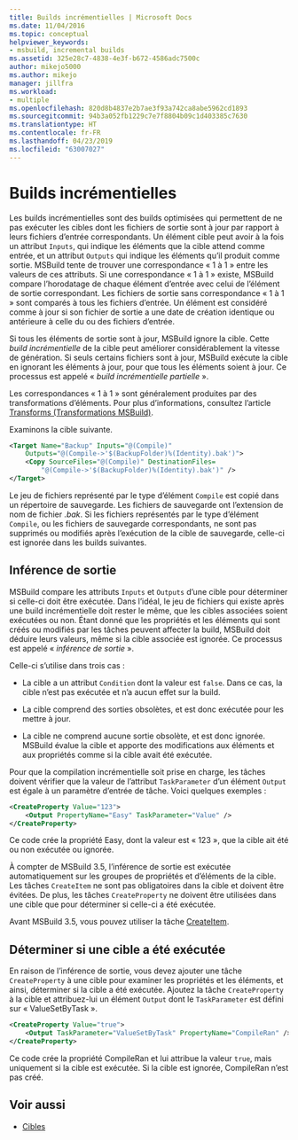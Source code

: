 ```yaml
---
title: Builds incrémentielles | Microsoft Docs
ms.date: 11/04/2016
ms.topic: conceptual
helpviewer_keywords:
- msbuild, incremental builds
ms.assetid: 325e28c7-4838-4e3f-b672-4586adc7500c
author: mikejo5000
ms.author: mikejo
manager: jillfra
ms.workload:
- multiple
ms.openlocfilehash: 820d8b4837e2b7ae3f93a742ca8abe5962cd1893
ms.sourcegitcommit: 94b3a052fb1229c7e7f8804b09c1d403385c7630
ms.translationtype: HT
ms.contentlocale: fr-FR
ms.lasthandoff: 04/23/2019
ms.locfileid: "63007027"
---
```

# <a name="incremental-builds"></a>Builds incrémentielles

Les builds incrémentielles sont des builds optimisées qui permettent de ne pas exécuter les cibles dont les fichiers de sortie sont à jour par rapport à leurs fichiers d’entrée correspondants. Un élément cible peut avoir à la fois un attribut `Inputs`, qui indique les éléments que la cible attend comme entrée, et un attribut `Outputs` qui indique les éléments qu’il produit comme sortie. MSBuild tente de trouver une correspondance « 1 à 1 » entre les valeurs de ces attributs. Si une correspondance « 1 à 1 » existe, MSBuild compare l’horodatage de chaque élément d’entrée avec celui de l’élément de sortie correspondant. Les fichiers de sortie sans correspondance « 1 à 1 » sont comparés à tous les fichiers d’entrée. Un élément est considéré comme à jour si son fichier de sortie a une date de création identique ou antérieure à celle du ou des fichiers d’entrée.

Si tous les éléments de sortie sont à jour, MSBuild ignore la cible. Cette *build incrémentielle* de la cible peut améliorer considérablement la vitesse de génération. Si seuls certains fichiers sont à jour, MSBuild exécute la cible en ignorant les éléments à jour, pour que tous les éléments soient à jour. Ce processus est appelé « *build incrémentielle partielle* ».

Les correspondances « 1 à 1 » sont généralement produites par des transformations d’éléments. Pour plus d’informations, consultez l’article [Transforms (Transformations MSBuild)](../msbuild/msbuild-transforms.md).

 Examinons la cible suivante.

```xml
<Target Name="Backup" Inputs="@(Compile)"
    Outputs="@(Compile->'$(BackupFolder)%(Identity).bak')">
    <Copy SourceFiles="@(Compile)" DestinationFiles=
        "@(Compile->'$(BackupFolder)%(Identity).bak')" />
</Target>
```

Le jeu de fichiers représenté par le type d’élément `Compile` est copié dans un répertoire de sauvegarde. Les fichiers de sauvegarde ont l’extension de nom de fichier *.bak*. Si les fichiers représentés par le type d’élément `Compile`, ou les fichiers de sauvegarde correspondants, ne sont pas supprimés ou modifiés après l’exécution de la cible de sauvegarde, celle-ci est ignorée dans les builds suivantes.

## <a name="output-inference"></a>Inférence de sortie

MSBuild compare les attributs `Inputs` et `Outputs` d’une cible pour déterminer si celle-ci doit être exécutée. Dans l’idéal, le jeu de fichiers qui existe après une build incrémentielle doit rester le même, que les cibles associées soient exécutées ou non. Étant donné que les propriétés et les éléments qui sont créés ou modifiés par les tâches peuvent affecter la build, MSBuild doit déduire leurs valeurs, même si la cible associée est ignorée. Ce processus est appelé « *inférence de sortie* ».

Celle-ci s’utilise dans trois cas :

- La cible a un attribut `Condition` dont la valeur est `false`. Dans ce cas, la cible n’est pas exécutée et n’a aucun effet sur la build.

- La cible comprend des sorties obsolètes, et est donc exécutée pour les mettre à jour.

- La cible ne comprend aucune sortie obsolète, et est donc ignorée. MSBuild évalue la cible et apporte des modifications aux éléments et aux propriétés comme si la cible avait été exécutée.

Pour que la compilation incrémentielle soit prise en charge, les tâches doivent vérifier que la valeur de l’attribut `TaskParameter` d’un élément `Output` est égale à un paramètre d’entrée de tâche. Voici quelques exemples :

```xml
<CreateProperty Value="123">
    <Output PropertyName="Easy" TaskParameter="Value" />
</CreateProperty>
```

Ce code crée la propriété Easy, dont la valeur est « 123 », que la cible ait été ou non exécutée ou ignorée.

À compter de MSBuild 3.5, l’inférence de sortie est exécutée automatiquement sur les groupes de propriétés et d’éléments de la cible. Les tâches `CreateItem` ne sont pas obligatoires dans la cible et doivent être évitées. De plus, les tâches `CreateProperty` ne doivent être utilisées dans une cible que pour déterminer si celle-ci a été exécutée.

Avant MSBuild 3.5, vous pouvez utiliser la tâche [CreateItem](../msbuild/createitem-task.md).

## <a name="determine-whether-a-target-has-been-run"></a>Déterminer si une cible a été exécutée

En raison de l’inférence de sortie, vous devez ajouter une tâche `CreateProperty` à une cible pour examiner les propriétés et les éléments, et ainsi, déterminer si la cible a été exécutée. Ajoutez la tâche `CreateProperty` à la cible et attribuez-lui un élément `Output` dont le `TaskParameter` est défini sur « ValueSetByTask ».

```xml
<CreateProperty Value="true">
    <Output TaskParameter="ValueSetByTask" PropertyName="CompileRan" />
</CreateProperty>
```

Ce code crée la propriété CompileRan et lui attribue la valeur `true`, mais uniquement si la cible est exécutée. Si la cible est ignorée, CompileRan n’est pas créé.

## <a name="see-also"></a>Voir aussi
- [Cibles](../msbuild/msbuild-targets.md)